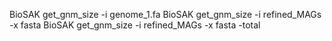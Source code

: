 BioSAK get_gnm_size -i genome_1.fa
BioSAK get_gnm_size -i refined_MAGs -x fasta 
BioSAK get_gnm_size -i refined_MAGs -x fasta -total
